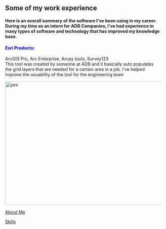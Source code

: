 <!DOCTYPE html>
<html>
    <head>
<h2 id="experience">Some of my work experience</h2>
    </head>
<h4>Here is an overall summary of the software I've been using in my career. During my time as an intern for ADB Companies, I've had experience in many types of software and technology that has improved my knowledge base.</h4>
<body>

<p>
<h4 style="color:blue;"> Esri Products: </h4> 
ArcGIS Pro, Arc Enterprise, Arcpy tools, Survey123
<br>This tool was created by someone at ADB and it basically auto populates the grid layers that are needed for a certain area in a job. I've helped improve the usuablilty of the tool for the engineering team</br>

</p>
<img src="https://github.com/max1sing/max1sing/blob/main/print%20tool.png?raw=true" alt="yes" width="700" height="400"></p>
        
</body>  
<p><a href="./AboutMax.md">About Me</a></p>
<p><a href="./Skills.md">Skills</a></p>
  
